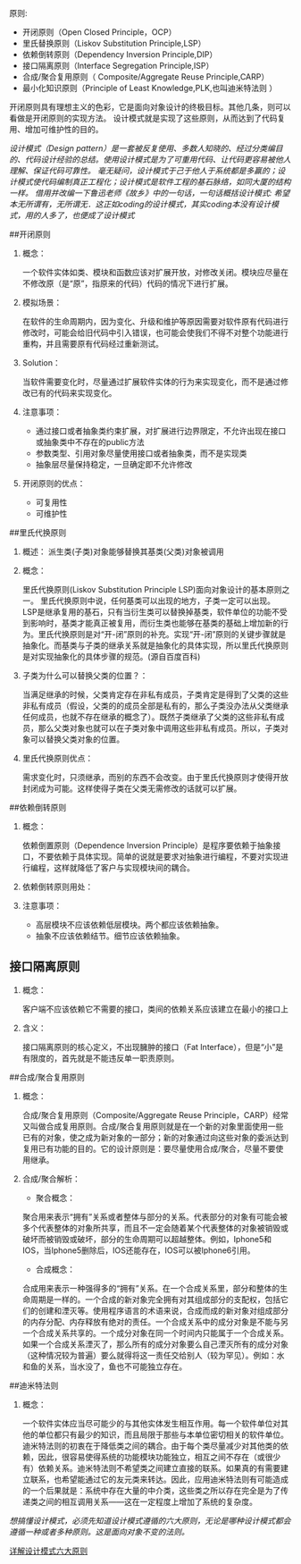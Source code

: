 ﻿原则:

* 开闭原则（Open Closed Principle，OCP）
* 里氏替换原则（Liskov Substitution Principle,LSP）
* 依赖倒转原则（Dependency Inversion Principle,DIP）
* 接口隔离原则（Interface Segregation Principle,ISP）
* 合成/聚合复用原则（ Composite/Aggregate Reuse Principle,CARP）
* 最小化知识原则（Principle of  Least Knowledge,PLK,也叫迪米特法则 ）

开闭原则具有理想主义的色彩，它是面向对象设计的终极目标。其他几条，则可以看做是开闭原则的实现方法。 设计模式就是实现了这些原则，从而达到了代码复用、增加可维护性的目的。

*设计模式（Design pattern）是一套被反复使用、多数人知晓的、经过分类编目的、代码设计经验的总结。使用设计模式是为了可重用代码、让代码更容易被他人理解、保证代码可靠性。 毫无疑问，设计模式于己于他人于系统都是多赢的；设计模式使代码编制真正工程化；设计模式是软件工程的基石脉络，如同大厦的结构一样。
借用并改编一下鲁迅老师《故乡》中的一句话，一句话概括设计模式: 希望本无所谓有，无所谓无．这正如coding的设计模式，其实coding本没有设计模式，用的人多了，也便成了设计模式*

##开闭原则

1. 概念： 

    一个软件实体如类、模块和函数应该对扩展开放，对修改关闭。模块应尽量在不修改原（是“原”，指原来的代码）代码的情况下进行扩展。

2. 模拟场景： 

    在软件的生命周期内，因为变化、升级和维护等原因需要对软件原有代码进行修改时，可能会给旧代码中引入错误，也可能会使我们不得不对整个功能进行重构，并且需要原有代码经过重新测试。

3. Solution： 

    当软件需要变化时，尽量通过扩展软件实体的行为来实现变化，而不是通过修改已有的代码来实现变化。

4. 注意事项： 

    * 通过接口或者抽象类约束扩展，对扩展进行边界限定，不允许出现在接口或抽象类中不存在的public方法
    * 参数类型、引用对象尽量使用接口或者抽象类，而不是实现类
    * 抽象层尽量保持稳定，一旦确定即不允许修改

5. 开闭原则的优点： 

    * 可复用性
    * 可维护性


##里氏代换原则

1. 概述： 派生类(子类)对象能够替换其基类(父类)对象被调用

2. 概念： 

    里氏代换原则(Liskov Substitution Principle LSP)面向对象设计的基本原则之一。 里氏代换原则中说，任何基类可以出现的地方，子类一定可以出现。 LSP是继承复用的基石，只有当衍生类可以替换掉基类，软件单位的功能不受到影响时，基类才能真正被复用，而衍生类也能够在基类的基础上增加新的行为。里氏代换原则是对“开-闭”原则的补充。实现“开-闭”原则的关键步骤就是抽象化。而基类与子类的继承关系就是抽象化的具体实现，所以里氏代换原则是对实现抽象化的具体步骤的规范。(源自百度百科)

3. 子类为什么可以替换父类的位置？： 

    当满足继承的时候，父类肯定存在非私有成员，子类肯定是得到了父类的这些非私有成员（假设，父类的的成员全部是私有的，那么子类没办法从父类继承任何成员，也就不存在继承的概念了）。既然子类继承了父类的这些非私有成员，那么父类对象也就可以在子类对象中调用这些非私有成员。所以，子类对象可以替换父类对象的位置。

4. 里氏代换原则优点： 

    需求变化时，只须继承，而别的东西不会改变。由于里氏代换原则才使得开放封闭成为可能。这样使得子类在父类无需修改的话就可以扩展。

##依赖倒转原则    

1. 概念： 

    依赖倒置原则（Dependence Inversion Principle）是程序要依赖于抽象接口，不要依赖于具体实现。简单的说就是要求对抽象进行编程，不要对实现进行编程，这样就降低了客户与实现模块间的耦合。

2. 依赖倒转原则用处： 


3. 注意事项： 

    * 高层模块不应该依赖低层模块。两个都应该依赖抽象。
    * 抽象不应该依赖结节。细节应该依赖抽象。

## 接口隔离原则

1. 概念： 

    客户端不应该依赖它不需要的接口，类间的依赖关系应该建立在最小的接口上

2. 含义： 

    接口隔离原则的核心定义，不出现臃肿的接口（Fat Interface），但是“小”是有限度的，首先就是不能违反单一职责原则。



##合成/聚合复用原则

1. 概念： 

    合成/聚合复用原则（Composite/Aggregate Reuse Principle，CARP）经常又叫做合成复用原则。合成/聚合复用原则就是在一个新的对象里面使用一些已有的对象，使之成为新对象的一部分；新的对象通过向这些对象的委派达到复用已有功能的目的。它的设计原则是：要尽量使用合成/聚合，尽量不要使用继承。

2. 合成/聚合解析： 


    * 聚合概念： 

    聚合用来表示“拥有”关系或者整体与部分的关系。代表部分的对象有可能会被多个代表整体的对象所共享，而且不一定会随着某个代表整体的对象被销毁或破坏而被销毁或破坏，部分的生命周期可以超越整体。例如，Iphone5和IOS，当Iphone5删除后，IOS还能存在，IOS可以被Iphone6引用。


    * 合成概念： 

    合成用来表示一种强得多的“拥有”关系。在一个合成关系里，部分和整体的生命周期是一样的。一个合成的新对象完全拥有对其组成部分的支配权，包括它们的创建和湮灭等。使用程序语言的术语来说，合成而成的新对象对组成部分的内存分配、内存释放有绝对的责任。一个合成关系中的成分对象是不能与另一个合成关系共享的。一个成分对象在同一个时间内只能属于一个合成关系。如果一个合成关系湮灭了，那么所有的成分对象要么自己湮灭所有的成分对象（这种情况较为普遍）要么就得将这一责任交给别人（较为罕见）。例如：水和鱼的关系，当水没了，鱼也不可能独立存在。


##迪米特法则

1. 概念： 

    一个软件实体应当尽可能少的与其他实体发生相互作用。每一个软件单位对其他的单位都只有最少的知识，而且局限于那些与本单位密切相关的软件单位。迪米特法则的初衷在于降低类之间的耦合。由于每个类尽量减少对其他类的依赖，因此，很容易使得系统的功能模块功能独立，相互之间不存在（或很少有）依赖关系。迪米特法则不希望类之间建立直接的联系。如果真的有需要建立联系，也希望能通过它的友元类来转达。因此，应用迪米特法则有可能造成的一个后果就是：系统中存在大量的中介类，这些类之所以存在完全是为了传递类之间的相互调用关系——这在一定程度上增加了系统的复杂度。

*想搞懂设计模式，必须先知道设计模式遵循的六大原则，无论是哪种设计模式都会遵循一种或者多种原则。这是面向对象不变的法则。*


[详解设计模式六大原则](http://www.cnblogs.com/toutou/p/4870926.html)